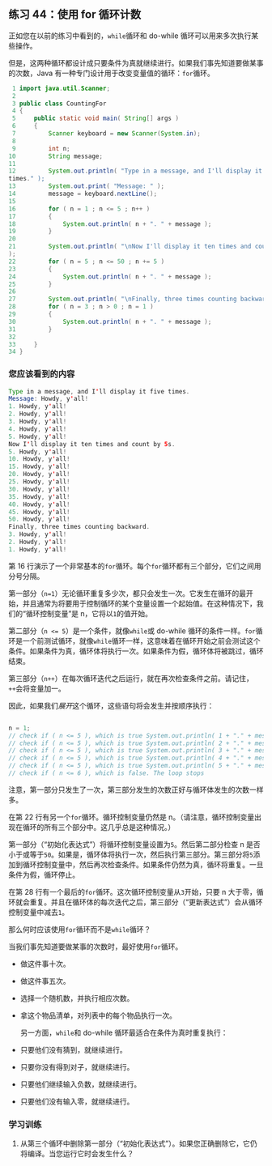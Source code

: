 ## 练习 44：使用 for 循环计数

正如您在以前的练习中看到的，`while`循环和 do-while 循环可以用来多次执行某些操作。

但是，这两种循环都设计成只要条件为真就继续进行。如果我们事先知道要做某事的次数，Java 有一种专门设计用于改变变量值的循环：`for`循环。

```java
 1 import java.util.Scanner;
 2 
 3 public class CountingFor
 4 {
 5     public static void main( String[] args )
 6     {
 7         Scanner keyboard = new Scanner(System.in);
 8 
 9         int n;
10         String message;
11 
12         System.out.println( "Type in a message, and I'll display it five 
times." );
13         System.out.print( "Message: " );
14         message = keyboard.nextLine();
15 
16         for ( n = 1 ; n <= 5 ; n++ )
17         {
18             System.out.println( n + ". " + message );
19         }
20 
21         System.out.println( "\nNow I'll display it ten times and count by 5s."
);
22         for ( n = 5 ; n <= 50 ; n += 5 )
23         {
24             System.out.println( n + ". " + message );
25         }
26 
27         System.out.println( "\nFinally, three times counting backward." );
28         for ( n = 3 ; n > 0 ; n ­= 1 )
29         {
30             System.out.println( n + ". " + message );
31         }
32 
33     }
34 }
```

### 您应该看到的内容

```java
Type in a message, and I'll display it five times.
Message: Howdy, y'all!
1. Howdy, y'all!
2. Howdy, y'all!
3. Howdy, y'all!
4. Howdy, y'all!
5. Howdy, y'all!
Now I'll display it ten times and count by 5s.
5. Howdy, y'all!
10. Howdy, y'all!
15. Howdy, y'all!
20. Howdy, y'all!
25. Howdy, y'all!
30. Howdy, y'all!
35. Howdy, y'all!
40. Howdy, y'all!
45. Howdy, y'all!
50. Howdy, y'all!
Finally, three times counting backward.
3. Howdy, y'all!
2. Howdy, y'all!
1. Howdy, y'all!
```


第 16 行演示了一个非常基本的`for`循环。每个`for`循环都有三个部分，它们之间用分号分隔。

第一部分（`n=1`）无论循环重复多少次，都只会发生一次。它发生在循环的最开始，并且通常为将要用于控制循环的某个变量设置一个起始值。在这种情况下，我们的“循环控制变量”是 n，它将以`1`的值开始。

第二部分（`n <= 5`）是一个条件，就像`while`或 do-while 循环的条件一样。`for`循环是一个前测试循环，就像`while`循环一样，这意味着在循环开始之前会测试这个条件。如果条件为真，循环体将执行一次。如果条件为假，循环体将被跳过，循环结束。

第三部分（`n++`）在每次循环迭代之后运行，就在再次检查条件之前。请记住，`++`会将变量加一。

因此，如果我们*展开*这个循环，这些语句将会发生并按顺序执行：

```java

n = 1;
// check if ( n <= 5 ), which is true System.out.println( 1 + "." + message ); n++; // so now n is 2
// check if ( n <= 5 ), which is true System.out.println( 2 + "." + message ); n++; // so now n is 3
// check if ( n <= 5 ), which is true System.out.println( 3 + "." + message ); n++; // so now n is 4
// check if ( n <= 5 ), which is true System.out.println( 4 + "." + message ); n++; // so now n is 5
// check if ( n <= 5 ), which is true System.out.println( 5 + "." + message ); n++; // so now n is 6
// check if ( n <= 6 ), which is false. The loop stops
```

注意，第一部分只发生了一次，第三部分发生的次数正好与循环体发生的次数一样多。

在第 22 行有另一个`for`循环。循环控制变量仍然是 n。（请注意，循环控制变量出现在循环的所有三个部分中。这几乎总是这种情况。）

第一部分（“初始化表达式”）将循环控制变量设置为`5`。然后第二部分检查 n 是否小于或等于`50`。如果是，循环体将执行一次，然后执行第三部分。第三部分将`5`添加到循环控制变量中，然后再次检查条件。如果条件仍然为真，循环将重复。一旦条件为假，循环停止。

在第 28 行有一个最后的`for`循环。这次循环控制变量从`3`开始，只要 n 大于零，循环就会重复。并且在循环体的每次迭代之后，第三部分（“更新表达式”）会从循环控制变量中减去`1`。

那么何时应该使用`for`循环而不是`while`循环？

当我们事先知道要做某事的次数时，最好使用`for`循环。

+   做这件事十次。

+   做这件事五次。

+   选择一个随机数，并执行相应次数。

+   拿这个物品清单，对列表中的每个物品执行一次。

    另一方面，`while`和 do-while 循环最适合在条件为真时重复执行：

+   只要他们没有猜到，就继续进行。

+   只要你没有得到对子，就继续进行。

+   只要他们继续输入负数，就继续进行。

+   只要他们没有输入零，就继续进行。

### 学习训练

1. 从第三个循环中删除第一部分（“初始化表达式”）。如果您正确删除它，它仍将编译。当您运行它时会发生什么？

